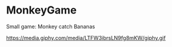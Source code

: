 # MonkeyGame
Small game: Monkey catch Bananas

https://media.giphy.com/media/LTFW3ibrsLN9fg8mKW/giphy.gif

